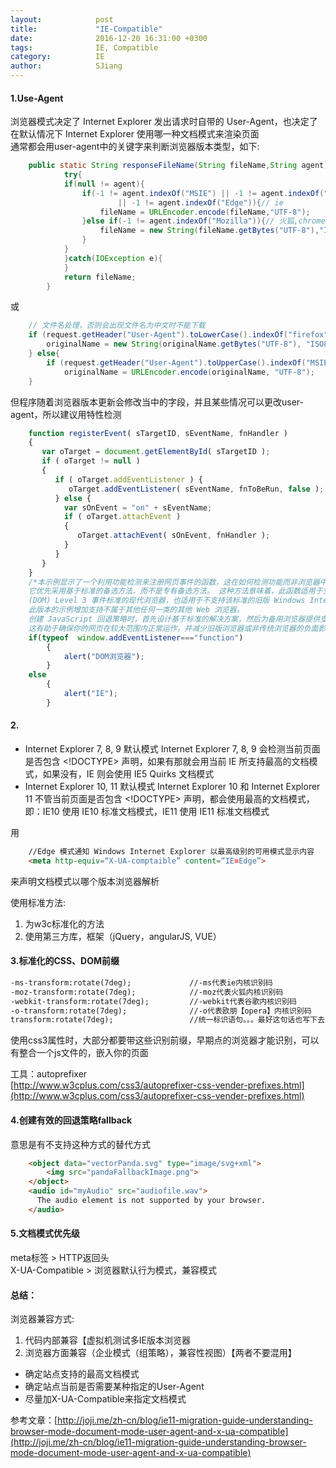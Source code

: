 ```yaml
---
layout:            post
title:             "IE-Compatible"
date:              2016-12-20 16:31:00 +0300
tags:              IE, Compatible  
category:          IE
author:            SJiang
---
```


#### 1.Use-Agent

浏览器模式决定了 Internet Explorer 发出请求时自带的 User-Agent，也决定了在默认情况下 Internet Explorer 使用哪一种文档模式来渲染页面  
通常都会用user-agent中的关键字来判断浏览器版本类型，如下:
  
```java
	public static String responseFileName(String fileName,String agent){
			try{
			if(null != agent){
				if(-1 != agent.indexOf("MSIE") || -1 != agent.indexOf("Trident") 
						|| -1 != agent.indexOf("Edge")){// ie
					fileName = URLEncoder.encode(fileName,"UTF-8");
				}else if(-1 != agent.indexOf("Mozilla")){// 火狐,chrome等
					fileName = new String(fileName.getBytes("UTF-8"),"ISO8859-1");
				}
			}
			}catch(IOException e){	
			}
			return fileName;
		}
```
或

```java
	// 文件名处理，否则会出现文件名为中文时不能下载
	if (request.getHeader("User-Agent").toLowerCase().indexOf("firefox") > 0) {
		originalName = new String(originalName.getBytes("UTF-8"), "ISO8859-1");// firefox浏览器
	} else{
		if (request.getHeader("User-Agent").toUpperCase().indexOf("MSIE") > 0) 
			originalName = URLEncoder.encode(originalName, "UTF-8");
	}
``` 

但程序随着浏览器版本更新会修改当中的字段，并且某些情况可以更改user-agent，所以建议用特性检测 

```javascript
	function registerEvent( sTargetID, sEventName, fnHandler ) 
	{
	   var oTarget = document.getElementById( sTargetID );
	   if ( oTarget != null ) 
	   {
	      if ( oTarget.addEventListener ) {   
	         oTarget.addEventListener( sEventName, fnToBeRun, false );
	      } else {
	        var sOnEvent = "on" + sEventName; 
	        if ( oTarget.attachEvent ) 
	        {
	           oTarget.attachEvent( sOnEvent, fnHandler );
	        }
	      }
	   }
	}
	/*本示例显示了一个利用功能检测来注册网页事件的函数，这在如何检测功能而非浏览器中有详细论述。 
	它优先采用基于标准的备选方法，而不是专有备选方法。 这种方法意味着，此函数适用于支持文档对象模型
	(DOM) Level 3 事件标准的现代浏览器，也适用于不支持该标准的旧版 Windows Internet Explorer。 
	此版本的示例增加支持不属于其他任何一类的其他 Web 浏览器。
    创建 JavaScript 回退策略时，首先设计基于标准的解决方案，然后为备用浏览器提供支持。 
    这有助于确保你的网页在较大范围内正常运作，并减少旧版浏览器或非传统浏览器的负面影响。*/
	if(typeof  window.addEventListener==="function") 
		{ 
	    	alert("DOM浏览器"); 
		} 
	else 
		{ 
	   		alert("IE"); 
		}  
```

#### 2. <!DOCTYPE html>

- Internet Explorer 7, 8, 9 默认模式
Internet Explorer 7, 8, 9 会检测当前页面是否包含 <!DOCTYPE> 声明，如果有那就会用当前 IE 所支持最高的文档模式，如果没有，IE 则会使用 IE5 Quirks 文档模式  
- Internet Explorer 10, 11 默认模式
Internet Explorer 10 和 Internet Explorer 11 不管当前页面是否包含 <!DOCTYPE> 声明，都会使用最高的文档模式，即：IE10 使用 IE10 标准文档模式，IE11 使用 IE11 标准文档模式  

用

```html
	//Edge 模式通知 Windows Internet Explorer 以最高级别的可用模式显示内容
	<meta http-equiv=“X-UA-comptaible” content=“IE=Edge”>
```
来声明文档模式以哪个版本浏览器解析  

使用标准方法:  
1. 为w3c标准化的方法  
2. 使用第三方库，框架（jQuery，angularJS, VUE）


#### 3.标准化的CSS、DOM前缀

```html
-ms-transform:rotate(7deg);             //-ms代表ie内核识别码
-moz-transform:rotate(7deg);            //-moz代表火狐内核识别码
-webkit-transform:rotate(7deg);         //-webkit代表谷歌内核识别码
-o-transform:rotate(7deg);              //-o代表欧朋【opera】内核识别码
transform:rotate(7deg);                 //统一标识语句。。。最好这句话也写下去，符合w3c标准
```
使用css3属性时，大部分都要带这些识别前缀，早期点的浏览器才能识别，可以有整合一个js文件的，嵌入你的页面  

工具：autoprefixer  
[http://www.w3cplus.com/css3/autoprefixer-css-vender-prefixes.html](http://www.w3cplus.com/css3/autoprefixer-css-vender-prefixes.html)  

#### 4.创建有效的回退策略fallback
意思是有不支持这种方式的替代方式 

```html
	<object data="vectorPanda.svg" type="image/svg+xml">
   		<img src="pandaFallbackImage.png">
	</object>
	<audio id="myAudio" src="audiofile.wav">
      The audio element is not supported by your browser.
    </audio>
```

#### 5.文档模式优先级
meta标签 > HTTP返回头  
X-UA-Compatible > 浏览器默认行为模式，兼容模式  


#### 总结：
浏览器兼容方式:  
1. 代码内部兼容【虚拟机测试多IE版本浏览器  
2. 浏览器方面兼容（企业模式（组策略），兼容性视图）【两者不要混用】

- 确定站点支持的最高文档模式
- 确定站点当前是否需要某种指定的User-Agent
- 尽量加X-UA-Compatible来指定文档模式




参考文章：[http://joji.me/zh-cn/blog/ie11-migration-guide-understanding-browser-mode-document-mode-user-agent-and-x-ua-compatible](http://joji.me/zh-cn/blog/ie11-migration-guide-understanding-browser-mode-document-mode-user-agent-and-x-ua-compatible)




